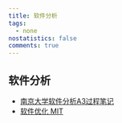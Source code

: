 ```yaml
---
title: 软件分析
tags:
  - none
nostatistics: false
comments: true
---
```


## 软件分析

- [南京大学软件分析A3过程笔记](https://zhuanlan.zhihu.com/p/20861875258)
- [软件优化 MIT](https://ocw.mit.edu/courses/6-172-performance-engineering-of-software-systems-fall-2018/download/)